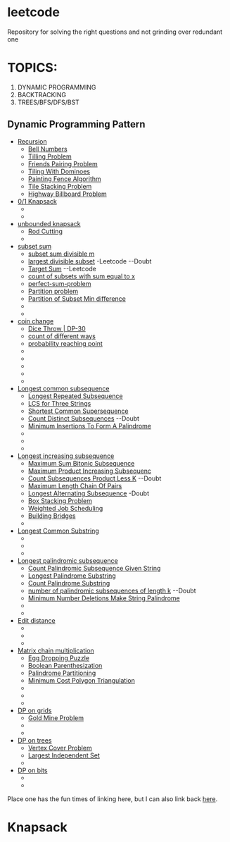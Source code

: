 # leetcode
Repository for solving the right questions and not grinding over redundant one

# TOPICS:
1. DYNAMIC PROGRAMMING <br>
2. BACKTRACKING <br>
3. TREES/BFS/DFS/BST<br>


## Dynamic Programming Pattern
* [Recursion]() 
  - [Bell Numbers](https://www.geeksforgeeks.org/bell-numbers-number-of-ways-to-partition-a-set/) 
  - [Tilling Problem](https://www.geeksforgeeks.org/tiling-problem/) 
  - [Friends Pairing Problem](https://www.geeksforgeeks.org/friends-pairing-problem/)
  - [Tiling With Dominoes](https://www.geeksforgeeks.org/tiling-with-dominoes/)
  - [Painting Fence Algorithm](https://www.geeksforgeeks.org/painting-fence-algorithm/)
  - [Tile Stacking Problem](https://www.geeksforgeeks.org/tile-stacking-problem/)
  - [Highway Billboard Problem](https://www.hackerrank.com/challenges/billboards/editorial)
* [0/1 Knapsack](https://www.geeksforgeeks.org/0-1-knapsack-problem-dp-10/) 
  - []() 
  - []() 
* [unbounded knapsack](https://www.geeksforgeeks.org/unbounded-knapsack-repetition-items-allowed/) 
  - [Rod Cutting](https://www.geeksforgeeks.org/cutting-a-rod-dp-13/) 
  - []() 
* [subset  sum](https://www.geeksforgeeks.org/subset-sum-problem-dp-25/) 
  - [subset sum divisible m](https://www.geeksforgeeks.org/subset-sum-divisible-m/) 
  - [largest divisible subset](https://leetcode.com/problems/largest-divisible-subset/) -Leetcode  --Doubt 
  - [Target Sum](https://leetcode.com/problems/target-sum/) --Leetcode
  - [count of subsets with sum equal to x](https://www.geeksforgeeks.org/count-of-subsets-with-sum-equal-to-x-using-recursion/?ref=rp)
  - [perfect-sum-problem](https://www.geeksforgeeks.org/perfect-sum-problem/)
  - [Partition problem](https://leetcode.com/problems/partition-equal-subset-sum/)
  - [Partition of Subset Min difference](https://www.geeksforgeeks.org/partition-a-set-into-two-subsets-such-that-the-difference-of-subset-sums-is-minimum/)
  - []()
  - []()
* [coin change](https://www.geeksforgeeks.org/coin-change-dp-7/) 
  - [Dice Throw | DP-30](https://leetcode.com/problems/number-of-dice-rolls-with-target-sum/) 
  - [count of different ways](https://www.geeksforgeeks.org/count-ofdifferent-ways-express-n-sum-1-3-4/) 
  - [probability reaching point](https://www.geeksforgeeks.org/probability-reaching-point-2-3-steps-time/)
  - []()
  - []()
  - []()
  - []()
  - []()
* [Longest common subsequence](https://www.geeksforgeeks.org/longest-common-subsequence-dp-4/) 
  - [Longest Repeated Subsequence](https://www.geeksforgeeks.org/longest-repeated-subsequence/) 
  - [LCS for Three Strings](https://www.geeksforgeeks.org/lcs-longest-common-subsequence-three-strings/) 
  - [Shortest Common Supersequence](https://www.geeksforgeeks.org/shortest-common-supersequence/)
  - [Count Distinct Subsequences](https://www.geeksforgeeks.org/count-distinct-subsequences/) --Doubt
  - [Minimum Insertions To Form A Palindrome](https://www.geeksforgeeks.org/minimum-insertions-to-form-a-palindrome-dp-28/)
  - []()
  - []()
  - []()
* [Longest increasing subsequence](https://www.geeksforgeeks.org/longest-increasing-subsequence-dp-3/) 
  - [Maximum Sum Bitonic Subsequence](https://www.geeksforgeeks.org/maximum-sum-bi-tonic-sub-sequence/) 
  - [Maximum Product Increasing Subsequenc](https://www.geeksforgeeks.org/maximum-product-increasing-subsequence/) 
  - [Count Subsequences Product Less K](https://www.geeksforgeeks.org/count-subsequences-product-less-k/)     --Doubt
  - [Maximum Length Chain Of Pairs](https://www.geeksforgeeks.org/maximum-length-chain-of-pairs-dp-20/)
  - [Longest Alternating Subsequence](https://www.geeksforgeeks.org/longest-alternating-subsequence/)     -Doubt
  - [Box Stacking Problem](https://www.geeksforgeeks.org/box-stacking-problem-dp-22/)
  - [Weighted Job Scheduling](https://www.geeksforgeeks.org/weighted-job-scheduling-set-2-using-lis/)
  - [Building Bridges](https://www.geeksforgeeks.org/dynamic-programming-building-bridges/)
  - []()
* [Longest Common Substring](https://www.geeksforgeeks.org/longest-common-substring-dp-29/) 
  - []() 
  - []() 
  - []() 
* [Longest palindromic subsequence](https://www.geeksforgeeks.org/longest-palindromic-subsequence-dp-12/) 
  - [Count Palindromic Subsequence Given String](https://www.geeksforgeeks.org/count-palindromic-subsequence-given-string/) 
  - [Longest Palindrome Substring](https://www.geeksforgeeks.org/longest-palindrome-substring-set-1/) 
  - [Count Palindrome Substring](https://www.geeksforgeeks.org/count-palindrome-sub-strings-string/) 
  - [number of palindromic subsequences of length k](https://www.geeksforgeeks.org/number-of-palindromic-subsequences-of-length-k-where-k/) --Doubt
  - [Minimum Number Deletions Make String Palindrome](https://www.geeksforgeeks.org/minimum-number-deletions-make-string-palindrome/)
  - []()
  - []()
* [Edit distance]() 
  - []() 
  - []() 
  - []() 
* [Matrix chain multiplication](https://www.geeksforgeeks.org/matrix-chain-multiplication-dp-8/) 
  - [Egg Dropping Puzzle](https://www.geeksforgeeks.org/egg-dropping-puzzle-dp-11/) 
  - [Boolean Parenthesization](https://www.geeksforgeeks.org/boolean-parenthesization-problem-dp-37/) 
  - [Palindrome Partitioning](https://www.geeksforgeeks.org/palindrome-partitioning-dp-17/) 
  - [Minimum Cost Polygon Triangulation](https://www.geeksforgeeks.org/minimum-cost-polygon-triangulation/)
  - []()
  - []()
  - []()
* [DP on grids]() 
  - [Gold Mine Problem](https://www.geeksforgeeks.org/gold-mine-problem/) 
  - []() 
  - []() 
* [DP on trees]() 
  - [Vertex Cover Problem](https://www.geeksforgeeks.org/vertex-cover-problem-set-2-dynamic-programming-solution-tree/) 
  - [Largest Independent Set](https://www.geeksforgeeks.org/largest-independent-set-problem-dp-26/) 
  - []() 
* [DP on bits]() 
  - []() 
  - []() 

Place one has the fun times of linking here, but I can also link back [here](#TOPICS).
# Knapsack
 
